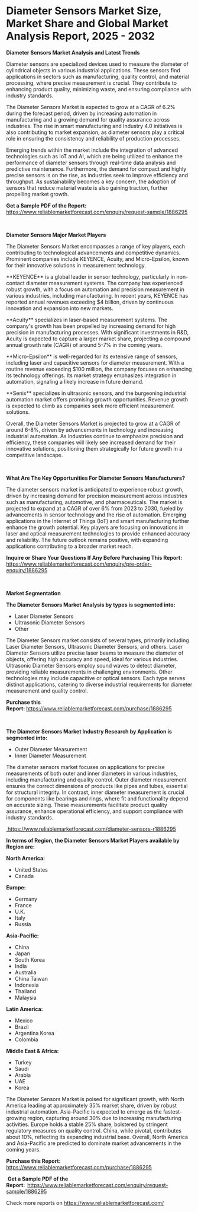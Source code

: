 <p><h1>Diameter Sensors Market Size, Market Share and Global Market Analysis Report, 2025 - 2032</h1></p><p><strong>Diameter Sensors Market Analysis and Latest Trends</strong></p>
<p><p>Diameter sensors are specialized devices used to measure the diameter of cylindrical objects in various industrial applications. These sensors find applications in sectors such as manufacturing, quality control, and material processing, where precise measurement is crucial. They contribute to enhancing product quality, minimizing waste, and ensuring compliance with industry standards.</p><p>The Diameter Sensors Market is expected to grow at a CAGR of 6.2% during the forecast period, driven by increasing automation in manufacturing and a growing demand for quality assurance across industries. The rise in smart manufacturing and Industry 4.0 initiatives is also contributing to market expansion, as diameter sensors play a critical role in ensuring the consistency and reliability of production processes.</p><p>Emerging trends within the market include the integration of advanced technologies such as IoT and AI, which are being utilized to enhance the performance of diameter sensors through real-time data analysis and predictive maintenance. Furthermore, the demand for compact and highly precise sensors is on the rise, as industries seek to improve efficiency and throughput. As sustainability becomes a key concern, the adoption of sensors that reduce material waste is also gaining traction, further propelling market growth.</p></p>
<p><strong>Get a Sample PDF of the Report:&nbsp;</strong> <a href="https://www.reliablemarketforecast.com/enquiry/request-sample/1886295?utm_campaign=2480&utm_medium=2&utm_source=Github&utm_content=ia&utm_term=11022025&utm_id=diameter-sensors">https://www.reliablemarketforecast.com/enquiry/request-sample/1886295</a></p>
<p>&nbsp;</p>
<p><strong>Diameter Sensors Major Market Players</strong></p>
<p><p>The Diameter Sensors Market encompasses a range of key players, each contributing to technological advancements and competitive dynamics. Prominent companies include KEYENCE, Acuity, and Micro-Epsilon, known for their innovative solutions in measurement technology.</p><p>**KEYENCE** is a global leader in sensor technology, particularly in non-contact diameter measurement systems. The company has experienced robust growth, with a focus on automation and precision measurement in various industries, including manufacturing. In recent years, KEYENCE has reported annual revenues exceeding $4 billion, driven by continuous innovation and expansion into new markets.</p><p>**Acuity** specializes in laser-based measurement systems. The company's growth has been propelled by increasing demand for high precision in manufacturing processes. With significant investments in R&D, Acuity is expected to capture a larger market share, projecting a compound annual growth rate (CAGR) of around 5-7% in the coming years.</p><p>**Micro-Epsilon** is well-regarded for its extensive range of sensors, including laser and capacitive sensors for diameter measurement. With a routine revenue exceeding $100 million, the company focuses on enhancing its technology offerings. Its market strategy emphasizes integration in automation, signaling a likely increase in future demand.</p><p>**Senix** specializes in ultrasonic sensors, and the burgeoning industrial automation market offers promising growth opportunities. Revenue growth is expected to climb as companies seek more efficient measurement solutions.</p><p>Overall, the Diameter Sensors Market is projected to grow at a CAGR of around 6-8%, driven by advancements in technology and increasing industrial automation. As industries continue to emphasize precision and efficiency, these companies will likely see increased demand for their innovative solutions, positioning them strategically for future growth in a competitive landscape.</p></p>
<p>&nbsp;</p>
<p><strong>What Are The Key Opportunities For Diameter Sensors Manufacturers?</strong></p>
<p><p>The diameter sensors market is anticipated to experience robust growth, driven by increasing demand for precision measurement across industries such as manufacturing, automotive, and pharmaceuticals. The market is projected to expand at a CAGR of over 6% from 2023 to 2030, fueled by advancements in sensor technology and the rise of automation. Emerging applications in the Internet of Things (IoT) and smart manufacturing further enhance the growth potential. Key players are focusing on innovations in laser and optical measurement technologies to provide enhanced accuracy and reliability. The future outlook remains positive, with expanding applications contributing to a broader market reach.</p></p>
<p><strong>Inquire or Share Your Questions If Any Before Purchasing This Report:</strong> <a href="https://www.reliablemarketforecast.com/enquiry/pre-order-enquiry/1886295?utm_campaign=2480&utm_medium=2&utm_source=Github&utm_content=ia&utm_term=11022025&utm_id=diameter-sensors">https://www.reliablemarketforecast.com/enquiry/pre-order-enquiry/1886295</a></p>
<p>&nbsp;</p>
<p><strong>Market Segmentation</strong></p>
<p><strong>The Diameter Sensors Market Analysis by types is segmented into:</strong></p>
<p><ul><li>Laser Diameter Sensors</li><li>Ultrasonic Diameter Sensors</li><li>Other</li></ul></p>
<p><p>The Diameter Sensors market consists of several types, primarily including Laser Diameter Sensors, Ultrasonic Diameter Sensors, and others. Laser Diameter Sensors utilize precise laser beams to measure the diameter of objects, offering high accuracy and speed, ideal for various industries. Ultrasonic Diameter Sensors employ sound waves to detect diameter, providing reliable measurements in challenging environments. Other technologies may include capacitive or optical sensors. Each type serves distinct applications, catering to diverse industrial requirements for diameter measurement and quality control.</p></p>
<p><strong>Purchase this Report:&nbsp;</strong><a href="https://www.reliablemarketforecast.com/purchase/1886295?utm_campaign=2480&utm_medium=2&utm_source=Github&utm_content=ia&utm_term=11022025&utm_id=diameter-sensors">https://www.reliablemarketforecast.com/purchase/1886295</a></p>
<p>&nbsp;</p>
<p><strong>The Diameter Sensors Market Industry Research by Application is segmented into:</strong></p>
<p><ul><li>Outer Diameter Measurement</li><li>Inner Diameter Measurement</li></ul></p>
<p><p>The diameter sensors market focuses on applications for precise measurements of both outer and inner diameters in various industries, including manufacturing and quality control. Outer diameter measurement ensures the correct dimensions of products like pipes and tubes, essential for structural integrity. In contrast, inner diameter measurement is crucial for components like bearings and rings, where fit and functionality depend on accurate sizing. These measurements facilitate product quality assurance, enhance operational efficiency, and support compliance with industry standards.</p></p>
<p><a href="https://www.reliablemarketforecast.com/diameter-sensors-r1886295?utm_campaign=2480&utm_medium=2&utm_source=Github&utm_content=ia&utm_term=11022025&utm_id=diameter-sensors">&nbsp;https://www.reliablemarketforecast.com/diameter-sensors-r1886295</a></p>
<p><strong>In terms of Region, the Diameter Sensors Market Players available by Region are:</strong></p>
<p>
    <p> <strong> North America: </strong>
        <ul>
            <li>United States</li>
            <li>Canada</li>
        </ul>
        </p> 
    <p> <strong> Europe: </strong>
        <ul>
            <li>Germany</li>
            <li>France</li>
            <li>U.K.</li>
            <li>Italy</li>
            <li>Russia</li>
        </ul>
        </p> 
    <p> <strong> Asia-Pacific: </strong>
        <ul>
            <li>China</li>
            <li>Japan</li>
            <li>South Korea</li>
            <li>India</li>
            <li>Australia</li>
            <li>China Taiwan</li>
            <li>Indonesia</li>
            <li>Thailand</li>
            <li>Malaysia</li>
        </ul>
        </p> 
    <p> <strong> Latin America: </strong>
        <ul>
            <li>Mexico</li>
            <li>Brazil</li>
            <li>Argentina Korea</li>
            <li>Colombia</li>
        </ul>
        </p> 
    <p> <strong> Middle East & Africa: </strong>
        <ul>
            <li>Turkey</li>
            <li>Saudi</li>
            <li>Arabia</li>
            <li>UAE</li>
            <li>Korea</li>
        </ul>
    </p>
    </p>
<p><p>The Diameter Sensors Market is poised for significant growth, with North America leading at approximately 35% market share, driven by robust industrial automation. Asia-Pacific is expected to emerge as the fastest-growing region, capturing around 30% due to increasing manufacturing activities. Europe holds a stable 25% share, bolstered by stringent regulatory measures on quality control. China, while pivotal, contributes about 10%, reflecting its expanding industrial base. Overall, North America and Asia-Pacific are predicted to dominate market advancements in the coming years.</p></p>
<p><strong>Purchase this Report: </strong><a href="https://www.reliablemarketforecast.com/purchase/1886295?utm_campaign=2480&utm_medium=2&utm_source=Github&utm_content=ia&utm_term=11022025&utm_id=diameter-sensors">https://www.reliablemarketforecast.com/purchase/1886295</a></p>
<p>&nbsp;<strong>Get a Sample PDF of the Report:&nbsp;&nbsp;</strong><a href="https://www.reliablemarketforecast.com/enquiry/request-sample/1886295?utm_campaign=2480&utm_medium=2&utm_source=Github&utm_content=ia&utm_term=11022025&utm_id=diameter-sensors">https://www.reliablemarketforecast.com/enquiry/request-sample/1886295</a></p>
<p><strong></strong></p>
<p>Check more reports on <a href="https://www.reliablemarketforecast.com/?utm_campaign=2480&utm_medium=2&utm_source=Github&utm_content=ia&utm_term=11022025&utm_id=diameter-sensors">https://www.reliablemarketforecast.com/</a></p>